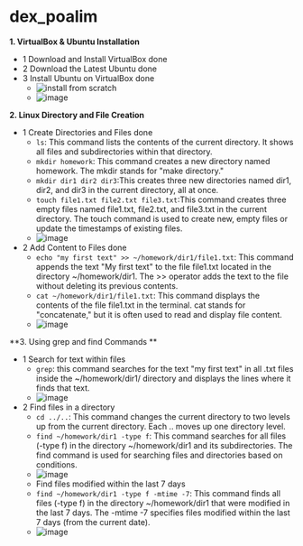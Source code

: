 # dex_poalim
**1. VirtualBox & Ubuntu Installation**
  - 1 Download and Install VirtualBox done
  - 2 Download the Latest Ubuntu done
  - 3 Install Ubuntu on VirtualBox done
    - ![install from scratch](https://github.com/user-attachments/assets/fa35e93d-fb81-4486-a2cc-021ce328d993)
    - ![image](https://github.com/user-attachments/assets/8c427f0e-32b6-4038-a666-0c0162baadc8)
      
**2. Linux Directory and File Creation**
  - 1 Create Directories and Files done
     - `ls`: This command lists the contents of the current directory. It shows all files and subdirectories within that directory.
     - `mkdir homework`: This command creates a new directory named homework. The mkdir stands for "make directory."
     - `mkdir dir1 dir2 dir3`:This creates three new directories named dir1, dir2, and dir3 in the current directory, all at once.
     - `touch file1.txt file2.txt file3.txt`:This command creates three empty files named file1.txt, file2.txt, and file3.txt in the current directory. The touch command is used to create new, empty files or update the timestamps of existing files.
    - ![image](https://github.com/user-attachments/assets/fa662d79-9530-4865-a60d-3acab832aca1)
  - 2 Add Content to Files done
    - `echo "my first text" >> ~/homework/dir1/file1.txt`: This command appends the text "My first text" to the file file1.txt located in the directory ~/homework/dir1. The >> operator adds the text to the file without deleting its previous contents.
    - `cat ~/homework/dir1/file1.txt`: This command displays the contents of the file file1.txt in the terminal. cat stands for "concatenate," but it is often used to read and display file content.
    - ![image](https://github.com/user-attachments/assets/14aa459f-766a-43e4-bcf0-71f8a7f1243d)
      
**3. Using grep and find Commands ** 
  - 1 Search for text within files
    - `grep`: this command searches for the text "my first text" in all .txt files inside the ~/homework/dir1/ directory and displays the lines where it finds that text.
    - ![image](https://github.com/user-attachments/assets/fbe50a81-1e40-484c-90e1-2a273595eb1c)
  - 2 Find files in a directory
    - `cd ../..`: This command changes the current directory to two levels up from the current directory. Each .. moves up one directory level.
    - `find ~/homework/dir1 -type f`: This command searches for all files (-type f) in the directory ~/homework/dir1 and its subdirectories. The find command is used for searching files and directories based on conditions. 
    - ![image](https://github.com/user-attachments/assets/f85d37c7-b004-4009-bca2-d25617130b19)
    - Find files modified within the last 7 days
    - `find ~/homework/dir1 -type f -mtime -7`: This command finds all files (-type f) in the directory ~/homework/dir1 that were modified in the last 7 days. The -mtime -7 specifies files modified within the last 7 days (from the current date).
    - ![image](https://github.com/user-attachments/assets/09e76918-6e94-4e4c-b36c-95331148c699)
